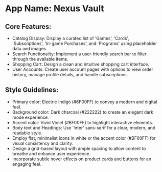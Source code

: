 # **App Name**: Nexus Vault

## Core Features:

- Catalog Display: Display a curated list of 'Games', 'Cards', 'Subscriptions', 'In-game Purchases', and 'Programs' using placeholder data and images.
- Search Functionality: Implement a user-friendly search bar to filter through the available items.
- Shopping Cart: Design a clean and intuitive shopping cart interface.
- User Accounts: Create user account pages with options to view order history, manage profile details, and handle subscriptions.

## Style Guidelines:

- Primary color: Electric Indigo (#6F00FF) to convey a modern and digital feel. 
- Background color: Dark charcoal (#222222) to create an elegant dark mode experience. 
- Accent color: Vivid Violet (#BF00FF) to highlight interactive elements.
- Body text and Headings: Use 'Inter' sans-serif for a clear, modern, and readable style.
- Employ flat, minimalist icons in white or the accent color (#BF00FF) for visual consistency and clarity.
- Design a grid-based layout with ample spacing to allow content to breathe and enhance user experience.
- Incorporate subtle hover effects on product cards and buttons for an engaging feel.